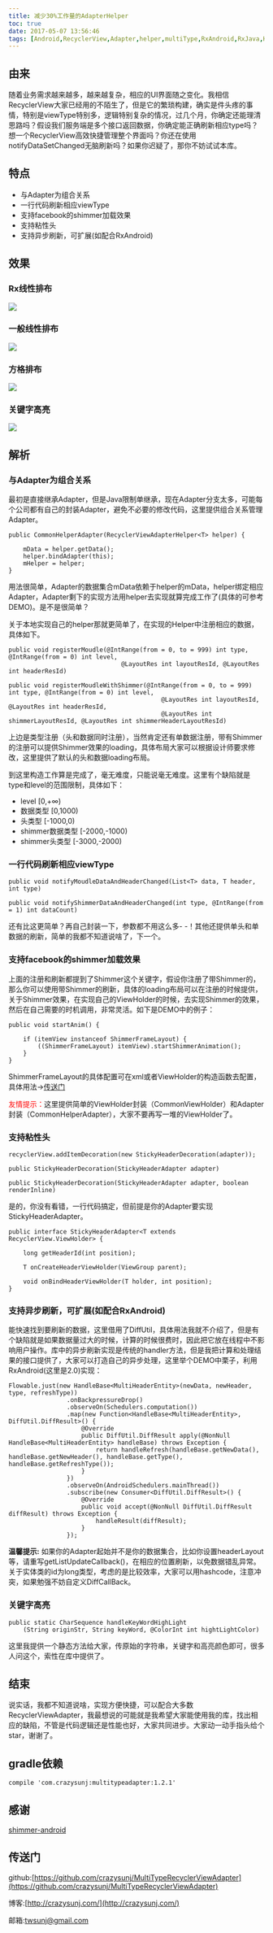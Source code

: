 ```yaml
---
title: 减少30%工作量的AdapterHelper
toc: true
date: 2017-05-07 13:56:46
tags: [Android,RecyclerView,Adapter,helper,multiType,RxAndroid,RxJava,HighLight,DiffUtil]
---
```


## 由来
随着业务需求越来越多，越来越复杂，相应的UI界面随之变化。我相信RecyclerView大家已经用的不陌生了，但是它的繁琐构建，确实是件头疼的事情，特别是viewType特别多，逻辑特别复杂的情况，过几个月，你确定还能理清思路吗？假设我们服务端是多个接口返回数据，你确定能正确刷新相应type吗？想一个RecyclerView高效快捷管理整个界面吗？你还在使用notifyDataSetChanged无脑刷新吗？如果你迟疑了，那你不妨试试本库。

<!--  more-->

## 特点

* 与Adapter为组合关系
* 一行代码刷新相应viewType
* 支持facebook的shimmer加载效果
* 支持粘性头
* 支持异步刷新，可扩展(如配合RxAndroid)

## 效果
### Rx线性排布
![](/img/adapterHelper1.gif)

### 一般线性排布
![](/img/adapterHelper2.gif)

### 方格排布
![](/img/adapterHelper3.gif)

### 关键字高亮
![](/img/adapterHelper4.gif)

## 解析
### 与Adapter为组合关系
最初是直接继承Adapter，但是Java限制单继承，现在Adapter分支太多，可能每个公司都有自己的封装Adapter，避免不必要的修改代码，这里提供组合关系管理Adapter。

```
public CommonHelperAdapter(RecyclerViewAdapterHelper<T> helper) {

    mData = helper.getData();
    helper.bindAdapter(this);
    mHelper = helper;
}
```

用法很简单，Adapter的数据集合mData依赖于helper的mData，helper绑定相应Adapter，Adapter剩下的实现方法用helper去实现就算完成工作了(具体的可参考DEMO)。是不是很简单？

关于本地实现自己的helper那就更简单了，在实现的Helper中注册相应的数据，具体如下。

```
public void registerMoudle(@IntRange(from = 0, to = 999) int type, @IntRange(from = 0) int level,
                               @LayoutRes int layoutResId, @LayoutRes int headerResId) 

public void registerMoudleWithShimmer(@IntRange(from = 0, to = 999) int type, @IntRange(from = 0) int level,
                                          @LayoutRes int layoutResId, @LayoutRes int headerResId,
                                          @LayoutRes int shimmerLayoutResId, @LayoutRes int shimmerHeaderLayoutResId)
```

上边是类型注册（头和数据同时注册），当然肯定还有单数据注册，带有Shimmer的注册可以提供Shimmer效果的loading，具体布局大家可以根据设计师要求修改，这里提供了默认的头和数据loading布局。

到这里构造工作算是完成了，毫无难度，只能说毫无难度。这里有个缺陷就是type和level的范围限制，具体如下：

* level [0,+∞)
* 数据类型 [0,1000)
* 头类型 [-1000,0)
* shimmer数据类型 [-2000,-1000)
* shimmer头类型 [-3000,-2000)

### 一行代码刷新相应viewType

```
public void notifyMoudleDataAndHeaderChanged(List<T> data, T header, int type)

public void notifyShimmerDataAndHeaderChanged(int type, @IntRange(from = 1) int dataCount) 
```

还有比这更简单？再自己封装一下，参数都不用这么多- -！其他还提供单头和单数据的刷新，简单的我都不知道说啥了，下一个。

### 支持facebook的shimmer加载效果

上面的注册和刷新都提到了Shimmer这个关键字，假设你注册了带Shimmer的，那么你可以使用带Shimmer的刷新，具体的loading布局可以在注册的时候提供，关于Shimmer效果，在实现自己的ViewHolder的时候，去实现Shimmer的效果，然后在自己需要的时机调用，非常灵活。如下是DEMO中的例子：

```
public void startAnim() {

    if (itemView instanceof ShimmerFrameLayout) {
        ((ShimmerFrameLayout) itemView).startShimmerAnimation();
    }
}
```

ShimmerFrameLayout的具体配置可在xml或者ViewHolder的构造函数去配置，具体用法->[传送门](https://github.com/facebook/shimmer-android)

<font color="red">友情提示：</font>这里提供简单的ViewHolder封装（CommonViewHolder）和Adapter封装（CommonHelperAdapter），大家不要再写一堆的ViewHolder了。

### 支持粘性头

```
recyclerView.addItemDecoration(new StickyHeaderDecoration(adapter));

public StickyHeaderDecoration(StickyHeaderAdapter adapter)

public StickyHeaderDecoration(StickyHeaderAdapter adapter, boolean renderInline)
```

是的，你没有看错，一行代码搞定，但前提是你的Adapter要实现StickyHeaderAdapter。

```
public interface StickyHeaderAdapter<T extends RecyclerView.ViewHolder> {

    long getHeaderId(int position);

    T onCreateHeaderViewHolder(ViewGroup parent);

    void onBindHeaderViewHolder(T holder, int position);
}
```

### 支持异步刷新，可扩展(如配合RxAndroid)

能快速找到要刷新的数据，这里借用了DiffUtil，具体用法我就不介绍了，但是有个缺陷就是如果数据量过大的时候，计算的时候很费时，因此把它放在线程中不影响用户操作。库中的异步刷新实现是传统的handler方法，但是我把计算和处理结果的接口提供了，大家可以打造自己的异步处理，这里举个DEMO中栗子，利用RxAndroid(这里是2.0)实现：

```
Flowable.just(new HandleBase<MultiHeaderEntity>(newData, newHeader, type, refreshType))
                .onBackpressureDrop()
                .observeOn(Schedulers.computation())
                .map(new Function<HandleBase<MultiHeaderEntity>, DiffUtil.DiffResult>() {
                    @Override
                    public DiffUtil.DiffResult apply(@NonNull HandleBase<MultiHeaderEntity> handleBase) throws Exception {
                        return handleRefresh(handleBase.getNewData(), handleBase.getNewHeader(), handleBase.getType(), handleBase.getRefreshType());
                    }
                })
                .observeOn(AndroidSchedulers.mainThread())
                .subscribe(new Consumer<DiffUtil.DiffResult>() {
                    @Override
                    public void accept(@NonNull DiffUtil.DiffResult diffResult) throws Exception {
                        handleResult(diffResult);
                    }
                });
```

**温馨提示:** 如果你的Adapter起始并不是你的数据集合，比如你设置headerLayout等，请重写getListUpdateCallback()，在相应的位置刷新，以免数据错乱异常。关于实体类的id为long类型，考虑的是比较效率，大家可以用hashcode，注意冲突，如果勉强不妨自定义DiffCallBack。

### 关键字高亮

```
public static CharSequence handleKeyWordHighLight
    (String originStr, String keyWord, @ColorInt int hightLightColor)
```
这里我提供一个静态方法给大家，传原始的字符串，关键字和高亮颜色即可，很多人问这个，索性在库中提供了。

## 结束

说实话，我都不知道说啥，实现方便快捷，可以配合大多数RecyclerViewAdapter，我最想说的可能就是我希望大家能使用我的库，找出相应的缺陷，不管是代码逻辑还是性能也好，大家共同进步。大家动一动手指头给个star，谢谢了。

## gradle依赖

```
compile 'com.crazysunj:multitypeadapter:1.2.1'
```

## 感谢

[shimmer-android](https://github.com/facebook/shimmer-android)

## 传送门

github:[https://github.com/crazysunj/MultiTypeRecyclerViewAdapter](https://github.com/crazysunj/MultiTypeRecyclerViewAdapter)

博客:[http://crazysunj.com/](http://crazysunj.com/)

邮箱:twsunj@gmail.com


